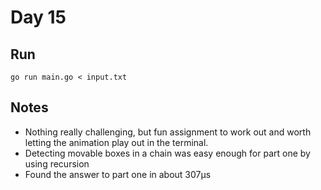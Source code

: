 # Day 15

## Run

```console
go run main.go < input.txt
```

## Notes

- Nothing really challenging, but fun assignment to work out and worth letting the animation play out in the terminal.
- Detecting movable boxes in a chain was easy enough for part one by using recursion
- Found the answer to part one in about 307µs
